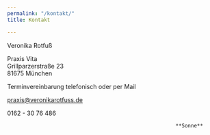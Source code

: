 ```yaml
---
permalink: "/kontakt/"
title: Kontakt

---
```

Veronika Rotfuß

Praxis Vita  
Grillparzerstraße 23  
81675 München

Terminvereinbarung telefonisch oder per Mail

praxis@veronikarotfuss.de

0162 - 30 76 486

                                                           **Sonne**